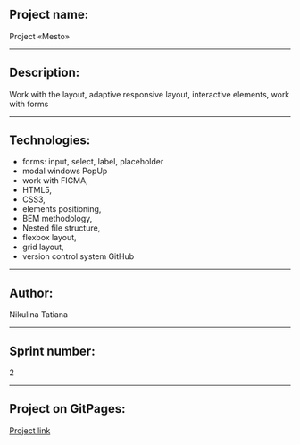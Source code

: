## Project name:

Project «Mesto»

---

## Description:

Work with the layout, adaptive responsive layout, interactive elements, work with forms

---

## Technologies:

- forms: input, select, label, placeholder
- modal windows PopUp
- work with FIGMA,
- HTML5,
- CSS3,
- elements positioning,
- BEM methodology,
- Nested file structure,
- flexbox layout,
- grid layout,
- version control system GitHub

---

## Author:

Nikulina Tatiana

---

## Sprint number:

2

---

## Project on GitPages:

[Project link](https://tatiananikulina.github.io/mesto-project/index.html)
